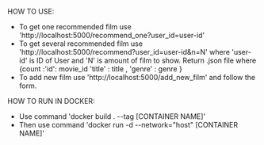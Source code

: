 HOW TO USE:
  - To get one recommended film use 'http://localhost:5000/recommend_one?user_id=user-id'
  - To get several recommended film use 'http://localhost:5000/recommend?user_id=user-id&n=N' where 'user-id' is ID of User and 'N' is amount of film to show. Return .json file where {count :'id': movie_id 'title' :  title  , 'genre' :  genre }
  - To add new film use 'http://localhost:5000/add_new_film' and follow the form.

HOW TO RUN IN DOCKER:
  - Use command 'docker build . --tag [CONTAINER NAME]'
  - Then use command 'docker run -d --network="host" [CONTAINER NAME]'
